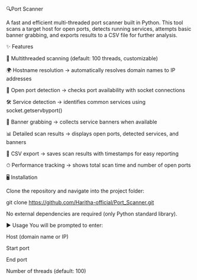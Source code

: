 🔍Port Scanner

A fast and efficient multi-threaded port scanner built in Python. This tool scans a target host for open ports, detects running services, attempts basic banner grabbing, and exports results to a CSV file for further analysis.

✨ Features

🚀 Multithreaded scanning (default: 100 threads, customizable)

🌍 Hostname resolution → automatically resolves domain names to IP addresses

🔎 Open port detection → checks port availability with socket connections

🛠 Service detection → identifies common services using socket.getservbyport()

📜 Banner grabbing → collects service banners when available

📊 Detailed scan results → displays open ports, detected services, and banners

💾 CSV export → saves scan results with timestamps for easy reporting

⏱ Performance tracking → shows total scan time and number of open ports

🖥️ Installation

Clone the repository and navigate into the project folder:

git clone https://github.com/Haritha-official/Port_Scanner.git

No external dependencies are required (only Python standard library).

▶️ Usage
You will be prompted to enter:

Host (domain name or IP)

Start port

End port

Number of threads (default: 100)
